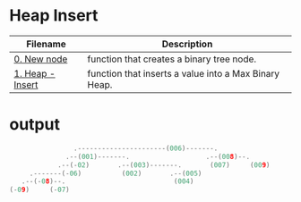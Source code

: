 # Heap Insert

| **Filename** | **Description** |
|---|---|
| [0. New node](./0-binary_tree_node.c/) | function that creates a binary tree node. |
| [1. Heap - Insert](./1-heap_insert.c/) |  function that inserts a value into a Max Binary Heap. |


# output
```c
				.----------------------(006)-------.
			  .--(001)-------.                   .--(008)--.
		    .--(-02)       .--(003)-------.       (007)     (009)
	 .-------(-06)          (002)       .--(005)
   .--(-08)--.                           (004)
(-09)     (-07)
```
